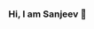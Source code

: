 ### Hi, I am Sanjeev 👋

<!--
**sanjeev309/sanjeev309** is a ✨ _special_ ✨ repository because its `README.md` (this file) appears on your GitHub profile.

I am a Machine Learning Engineer with 3+ years of experience working in product based startups.
My primary expertise is in Computer Vision and ML deployment at the edge.


- 🔭 I’m currently working on build android apps that leverage machine learning at the edge.
- 🌱 I’m currently learning SLAM and have multiple interesting projects planned ahead
- 👯 I’m looking to collaborate on Machine Learning and POC development
- 🤔 I’m looking for help with Embedded Hardware and Battery Optimisation
- 💬 Ask me about Computer Vision, Experience of working at startups and the challenges so far
- 📫 How to reach me: (LinkedIn)[https://www.linkedin.com/in/sanjeev309/] 
- 😄 Pronouns: He/Him
